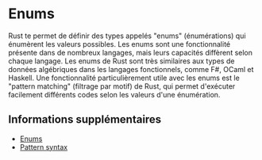 # Enums

Rust te permet de définir des types appelés "enums" (énumérations) qui énumèrent les valeurs possibles.
Les enums sont une fonctionnalité présente dans de nombreux langages, mais leurs capacités diffèrent selon chaque langage. Les enums de Rust sont très similaires aux types de données algébriques dans les langages fonctionnels, comme F#, OCaml et Haskell.
Une fonctionnalité particulièrement utile avec les enums est le "pattern matching" (filtrage par motif) de Rust, qui permet d'exécuter facilement différents codes selon les valeurs d'une énumération.

## Informations supplémentaires

- [Enums](https://jimskapt.github.io/rust-book-fr/ch06-00-enums.html)
- [Pattern syntax](https://jimskapt.github.io/rust-book-fr/ch18-03-pattern-syntax.html)
